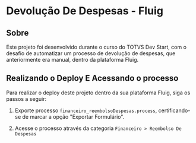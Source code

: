 # Devolução De Despesas - Fluig

## Sobre

Este projeto foi desenvolvido durante o curso do TOTVS Dev Start, com o desafio de automatizar um processo de devolução de despesas, que anteriormente era manual, dentro da plataforma Fluig.

## Realizando o Deploy E Acessando o processo

Para realizar o deploy deste projeto dentro da sua plataforma Fluig, siga os passos a seguir:

1. Exporte processo `financeiro_reembolsoDespesas.process`, certificando-se de marcar a opção "Exportar Formulário".

2. Acesse o processo através da categoria `Financeiro > Reembolso De Despesas`
